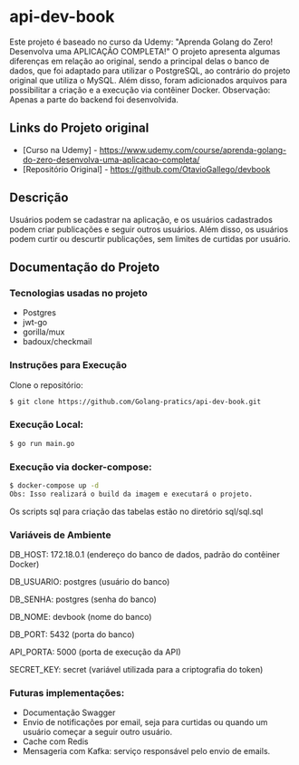# api-dev-book

Este projeto é baseado no curso da Udemy: "Aprenda Golang do Zero! Desenvolva uma APLICAÇÃO COMPLETA!" O projeto apresenta algumas diferenças em relação ao original, sendo a principal delas o banco de dados, que foi adaptado para utilizar o PostgreSQL, ao contrário do projeto original que utiliza o MySQL. Além disso, foram adicionados arquivos para possibilitar a criação e a execução via contêiner Docker. Observação: Apenas a parte do backend foi desenvolvida.

## Links do Projeto original

- [Curso na Udemy] - https://www.udemy.com/course/aprenda-golang-do-zero-desenvolva-uma-aplicacao-completa/
- [Repositório Original] - https://github.com/OtavioGallego/devbook 

## Descrição
Usuários podem se cadastrar na aplicação, e os usuários cadastrados podem criar publicações e seguir outros usuários. Além disso, os usuários podem curtir ou descurtir publicações, sem limites de curtidas por usuário.

## Documentação do Projeto

### Tecnologias usadas no projeto

- Postgres
- jwt-go
- gorilla/mux
- badoux/checkmail

### Instruções para Execução

Clone o repositório: 
```bash
$ git clone https://github.com/Golang-pratics/api-dev-book.git
```

### Execução Local:

```bash
$ go run main.go
```

### Execução via docker-compose:

```bash
$ docker-compose up -d
Obs: Isso realizará o build da imagem e executará o projeto.
```
Os scripts sql para criação das tabelas estão no diretório sql/sql.sql

### Variáveis de Ambiente

DB_HOST: 172.18.0.1 (endereço do banco de dados, padrão do contêiner Docker)

DB_USUARIO: postgres (usuário do banco)

DB_SENHA: postgres (senha do banco)

DB_NOME: devbook (nome do banco)

DB_PORT: 5432 (porta do banco)

API_PORTA: 5000 (porta de execução da API)

SECRET_KEY: secret (variável utilizada para a criptografia do token)



### Futuras implementações:

- Documentação Swagger
- Envio de notificações por email, seja para curtidas ou quando um usuário começar a seguir outro usuário.
- Cache com Redis
- Mensageria com Kafka: serviço responsável pelo envio de emails.